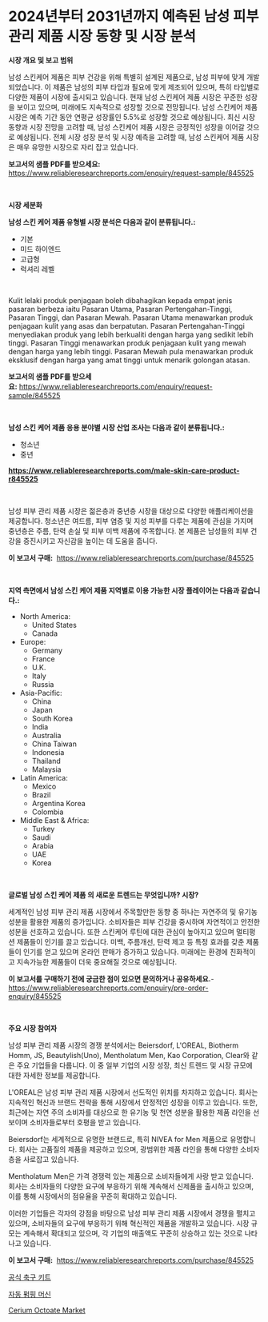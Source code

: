 <p><h1>2024년부터 2031년까지 예측된 남성 피부 관리 제품 시장 동향 및 시장 분석</h1></p><p><strong>시장 개요 및 보고 범위</strong></p>
<p><p>남성 스킨케어 제품은 피부 건강을 위해 특별히 설계된 제품으로, 남성 피부에 맞게 개발되었습니다. 이 제품은 남성의 피부 타입과 필요에 맞게 제조되어 있으며, 특히 타입별로 다양한 제품이 시장에 출시되고 있습니다. 현재 남성 스킨케어 제품 시장은 꾸준한 성장을 보이고 있으며, 미래에도 지속적으로 성장할 것으로 전망됩니다. 남성 스킨케어 제품 시장은 예측 기간 동안 연평균 성장률인 5.5%로 성장할 것으로 예상됩니다. 최신 시장 동향과 시장 전망을 고려할 때, 남성 스킨케어 제품 시장은 긍정적인 성장을 이어갈 것으로 예상됩니다. 전체 시장 성장 분석 및 시장 예측을 고려할 때, 남성 스킨케어 제품 시장은 매우 유망한 시장으로 자리 잡고 있습니다.</p></p>
<p><strong>보고서의 샘플 PDF를 받으세요:</strong> <a href="https://www.reliableresearchreports.com/enquiry/request-sample/845525">https://www.reliableresearchreports.com/enquiry/request-sample/845525</a></p>
<p>&nbsp;</p>
<p><strong>시장 세분화</strong></p>
<p><strong>남성 스킨 케어 제품 유형별 시장 분석은 다음과 같이 분류됩니다.:</strong></p>
<p><ul><li>기본</li><li>미드 하이엔드</li><li>고급형</li><li>럭셔리 레벨</li></ul></p>
<p>&nbsp;</p>
<p><p>Kulit lelaki produk penjagaan boleh dibahagikan kepada empat jenis pasaran berbeza iaitu Pasaran Utama, Pasaran Pertengahan-Tinggi, Pasaran Tinggi, dan Pasaran Mewah. Pasaran Utama menawarkan produk penjagaan kulit yang asas dan berpatutan. Pasaran Pertengahan-Tinggi menyediakan produk yang lebih berkualiti dengan harga yang sedikit lebih tinggi. Pasaran Tinggi menawarkan produk penjagaan kulit yang mewah dengan harga yang lebih tinggi. Pasaran Mewah pula menawarkan produk eksklusif dengan harga yang amat tinggi untuk menarik golongan atasan.</p></p>
<p><strong>보고서의 샘플 PDF를 받으세요:</strong>&nbsp;<a href="https://www.reliableresearchreports.com/enquiry/request-sample/845525">https://www.reliableresearchreports.com/enquiry/request-sample/845525</a></p>
<p>&nbsp;</p>
<p><strong> 남성 스킨 케어 제품 응용 분야별 시장 산업 조사는 다음과 같이 분류됩니다.:</strong></p>
<p><ul><li>청소년</li><li>중년</li></ul></p>
<p><strong><a href="https://www.reliableresearchreports.com/male-skin-care-product-r845525">https://www.reliableresearchreports.com/male-skin-care-product-r845525</a></strong></p>
<p>&nbsp;</p>
<p><p>남성 피부 관리 제품 시장은 젊은층과 중년층 시장을 대상으로 다양한 애플리케이션을 제공합니다. 청소년은 여드름, 피부 염증 및 지성 피부를 다루는 제품에 관심을 가지며 중년층은 주름, 탄력 손실 및 피부 미백 제품에 주목합니다. 본 제품은 남성들의 피부 건강을 증진시키고 자신감을 높이는 데 도움을 줍니다.</p></p>
<p><strong>이 보고서 구매:</strong>&nbsp; <a href="https://www.reliableresearchreports.com/purchase/845525">https://www.reliableresearchreports.com/purchase/845525</a></p>
<p>&nbsp;</p>
<p><strong>지역 측면에서 남성 스킨 케어 제품 지역별로 이용 가능한 시장 플레이어는 다음과 같습니다.:</strong></p>
<p><ul>
    <li>
        North America:
        <ul>
            <li>United States</li>
            <li>Canada</li>
        </ul>
    </li>
    <li>
        Europe:
        <ul>
            <li>Germany</li>
            <li>France</li>
            <li>U.K.</li>
            <li>Italy</li>
            <li>Russia</li>
        </ul>
    </li>
    <li>
        Asia-Pacific:
        <ul>
            <li>China</li>
            <li>Japan</li>
            <li>South Korea</li>
            <li>India</li>
            <li>Australia</li>
            <li>China Taiwan</li>
            <li>Indonesia</li>
            <li>Thailand</li>
            <li>Malaysia</li>
        </ul>
    </li>
    <li>
        Latin America:
        <ul>
            <li>Mexico</li>
            <li>Brazil</li>
            <li>Argentina Korea</li>
            <li>Colombia</li>
        </ul>
    </li>
    <li>
        Middle East & Africa:
        <ul>
            <li>Turkey</li>
            <li>Saudi</li>
            <li>Arabia</li>
            <li>UAE</li>
            <li>Korea</li>
        </ul>
    </li>
    </ul></p>
<p>&nbsp;</p>
<p><strong>글로벌 남성 스킨 케어 제품 의 새로운 트렌드는 무엇입니까? 시장?</strong></p>
<p><p>세계적인 남성 피부 관리 제품 시장에서 주목할만한 동향 중 하나는 자연주의 및 유기농 성분을 활용한 제품의 증가입니다. 소비자들은 피부 건강을 중시하며 자연적이고 안전한 성분을 선호하고 있습니다. 또한 스킨케어 루틴에 대한 관심이 높아지고 있으며 멀티펑션 제품들이 인기를 끌고 있습니다. 미백, 주름개선, 탄력 제고 등 특정 효과를 갖춘 제품들이 인기를 얻고 있으며 온라인 판매가 증가하고 있습니다. 미래에는 환경에 친화적이고 지속가능한 제품들이 더욱 중요해질 것으로 예상됩니다.</p></p>
<p><strong>이 보고서를 구매하기 전에 궁금한 점이 있으면 문의하거나 공유하세요.</strong>- <a href="https://www.reliableresearchreports.com/enquiry/pre-order-enquiry/845525">https://www.reliableresearchreports.com/enquiry/pre-order-enquiry/845525</a></p>
<p>&nbsp;</p>
<p><strong>주요 시장 참여자</strong></p>
<p><p>남성 피부 관리 제품 시장의 경쟁 분석에서는 Beiersdorf, L'OREAL, Biotherm Homm, JS, Beautylish(Uno), Mentholatum Men, Kao Corporation, Clear와 같은 주요 기업들을 다룹니다. 이 중 일부 기업의 시장 성장, 최신 트렌드 및 시장 규모에 대한 자세한 정보를 제공합니다.</p><p>L'OREAL은 남성 피부 관리 제품 시장에서 선도적인 위치를 차지하고 있습니다. 회사는 지속적인 혁신과 브랜드 전략을 통해 시장에서 안정적인 성장을 이루고 있습니다. 또한, 최근에는 자연 주의 소비자를 대상으로 한 유기농 및 천연 성분을 활용한 제품 라인을 선보이며 소비자들로부터 호평을 받고 있습니다.</p><p>Beiersdorf는 세계적으로 유명한 브랜드로, 특히 NIVEA for Men 제품으로 유명합니다. 회사는 고품질의 제품을 제공하고 있으며, 광범위한 제품 라인을 통해 다양한 소비자층을 사로잡고 있습니다.</p><p>Mentholatum Men은 가격 경쟁력 있는 제품으로 소비자들에게 사랑 받고 있습니다. 회사는 소비자들의 다양한 요구에 부응하기 위해 계속해서 신제품을 출시하고 있으며, 이를 통해 시장에서의 점유율을 꾸준히 확대하고 있습니다.</p><p>이러한 기업들은 각자의 강점을 바탕으로 남성 피부 관리 제품 시장에서 경쟁을 펼치고 있으며, 소비자들의 요구에 부응하기 위해 혁신적인 제품을 개발하고 있습니다. 시장 규모는 계속해서 확대되고 있으며, 각 기업의 매출액도 꾸준히 상승하고 있는 것으로 나타나고 있습니다.</p></p>
<p><strong>이 보고서 구매:</strong>&nbsp;&nbsp;<a href="https://www.reliableresearchreports.com/purchase/845525">https://www.reliableresearchreports.com/purchase/845525</a></p>
<p><p><a href="https://medium.com/@tomienow676/2024-2031-%EA%B8%B0%EA%B0%84-%EB%8F%99%EC%95%88-%EC%98%88%EC%83%81%EB%90%98%EB%8A%94-%EA%B3%B5%EC%8B%9D-%EC%B6%95%EA%B5%AC-%ED%82%A4%ED%8A%B8-%EC%8B%9C%EC%9E%A5-%EB%8F%99%ED%96%A5%EA%B3%BC-%EC%8B%9C%EC%9E%A5-%EB%B6%84%EC%84%9D-5d3a9cc9f5ac">공식 축구 키트</a></p><p><a href="https://medium.com/@jordybecker/%EC%9E%90%EB%8F%99-%ED%8E%8C%ED%95%91-%EA%B8%B0%EA%B3%84-%EC%8B%9C%EC%9E%A5-%EC%A0%84%EB%A7%9D-%EC%82%B0%EC%97%85-%EA%B0%9C%EC%9A%94-%EB%B0%8F-%EC%98%88%EC%B8%A1-2024%EB%85%84%EB%B6%80%ED%84%B0-2031%EB%85%84%EA%B9%8C%EC%A7%80-d9410b7d20c4">자동 펌핑 머신</a></p><p><a href="https://five-trouble-98a.notion.site/Cerium-Octoate-Market-Dynamics-2024-2031-Also-about-Its-Market-Trends-Projections-and-Opportuniti-1739ea8ba1994b5da599111b7e857846">Cerium Octoate Market</a></p></p>